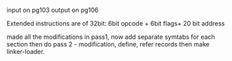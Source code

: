 input on pg103
output on pg106

Extended instructions are of 32bit:
6bit opcode + 6bit flags+ 20 bit address

made all the modifications in pass1, now add separate symtabs for each section
then do pass 2 - modification, define, refer records
then make linker-loader.